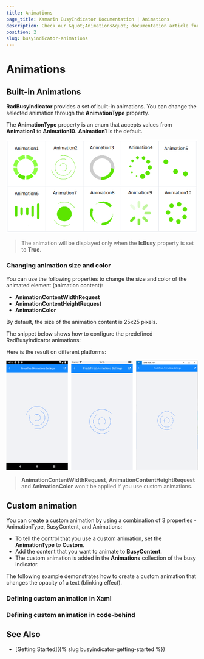 ```yaml
---
title: Animations
page_title: Xamarin BusyIndicator Documentation | Animations
description: Check our &quot;Animations&quot; documentation article for Telerik BusyIndicator for Xamarin control.
position: 2
slug: busyindicator-animations
---
```


# Animations

## Built-in Animations

**RadBusyIndicator** provides a set of built-in animations. You can change the selected animation through the **AnimationType** property.

The **AnimationType** property is an enum that accepts values from **Animation1** to **Animation10**. **Animation1** is the default.

![BusyIndicator animations list](images/busyindicator-features-animations-0.png) 

> The animation will be displayed only when the **IsBusy** property is set to **True**.
	
### Changing animation size and color

You can use the following properties to change the size and color of the animated element (animation content):

* **AnimationContentWidthRequest**
* **AnimationContentHeightRequest**
* **AnimationColor**

By default, the size of the animation content is 25x25 pixels.

The snippet below shows how to configure the predefined RadBusyIndicator animations:

<snippet id='busyindicator-animations-settings' />

Here is the result on different platforms:

![BusyIndicator Settings](images/busyindicator-animations-settings.png)

> **AnimationContentWidthRequest**, **AnimationContentHeightRequest** and **AnimationColor** won't be applied if you use custom animations.
	
## Custom animation

You can create a custom animation by using a combination of 3 properties - AnimationType, BusyContent, and Animations:

* To tell the control that you use a custom animation, set the **AnimationType** to **Custom**.
* Add the content that you want to animate to **BusyContent**.
* The custom animation is added in the **Animations** collection of the busy indicator.

The following example demonstrates how to create a custom animation that changes the opacity of a text (blinking effect).

### Defining custom animation in Xaml

<snippet id='busyindicator-animations-xaml'/>
<snippet id='busyindicator-animations-code'/>

### Defining custom animation in code-behind

<snippet id='busyindicator-animations-csharp'/>

## See Also

- [Getting Started]({% slug busyindicator-getting-started %})